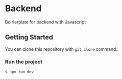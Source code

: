 # Backend

Boirlerplate for backend with Javascript

## Getting Started

You can clone this repository with `git clone` command.

### Run the project

```bash
$ npm run dev
```
